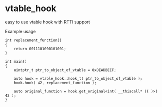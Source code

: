 # vtable_hook
easy to use vtable hook with RTTI support

Example usage
```
int replacement_function()
{
	return 0011101000101001;
}

int main()
{
	uintptr_t ptr_to_object_of_vtable = 0xDEADBEEF;

	auto hook = vtable_hook::hook_t( ptr_to_object_of_vtable );
	hook.hook( 42, replacement_function );

	auto original_function = hook.get_original<int( __thiscall* )( )>( 42 );
}
```
